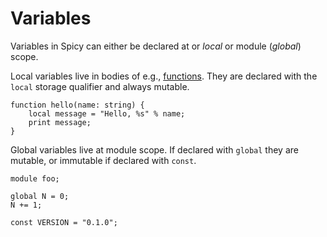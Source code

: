 # Variables

Variables in Spicy can either be declared at or _local_ or module (_global_) scope.

Local variables live in bodies of e.g., [functions](./functions.md). They are
declared with the `local` storage qualifier and always mutable.

```spicy
function hello(name: string) {
    local message = "Hello, %s" % name;
    print message;
}
```

Global variables live at module scope. If declared with `global` they are
mutable, or immutable if declared with `const`.

```spicy
module foo;

global N = 0;
N += 1;

const VERSION = "0.1.0";
```
